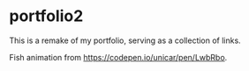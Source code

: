 # portfolio2

This is a remake of my portfolio, serving as a collection of links.

Fish animation from https://codepen.io/unicar/pen/LwbRbo.
